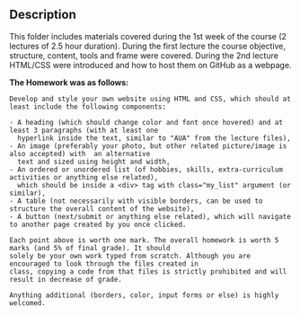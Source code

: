 ## Description

This folder includes materials covered during the 1st week of the course (2 lectures of 2.5 hour duration).
During the first lecture the course objective, structure, content, tools and frame were covered.
During the 2nd lecture HTML/CSS were introduced and how to host them on GitHub as a webpage.

**The Homework was as follows:**
```
Develop and style your own website using HTML and CSS, which should at least include the following components:

- A heading (which should change color and font once hovered) and at least 3 paragraphs (with at least one 
  hyperlink inside the text, similar to "AUA" from the lecture files),
- An image (preferably your photo, but other related picture/image is also accepted) with  an alternative
  text and sized using height and width,
- An ordered or unordered list (of hobbies, skills, extra-curriculum activities or anything else related),
  which should be inside a <div> tag with class="my_list" argument (or similar),
- A table (not necessarily with visible borders, can be used to structure the overall content of the website),
- A button (next/submit or anything else related), which will navigate to another page created by you once clicked.

Each point above is worth one mark. The overall homework is worth 5 marks (and 5% of final grade). It should
solely be your own work typed from scratch. Although you are encouraged to look through the files created in 
class, copying a code from that files is strictly prohibited and will result in decrease of grade.

Anything additional (borders, color, input forms or else) is highly welcomed.
```
